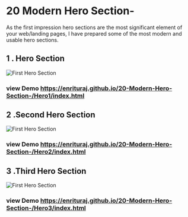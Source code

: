# 20 Modern Hero Section-
As the first impression hero sections are the most significant element of your web/landing pages, I have prepared some of the most modern and usable hero sections.

## 1 . Hero Section
![First Hero Section](https://i.ibb.co/RjTmKtH/Screenshot-21.png)

### view Demo https://enrituraj.github.io/20-Modern-Hero-Section-/Hero1/index.html

## 2 .Second Hero Section
![First Hero Section](https://i.ibb.co/1QZS8mn/Screenshot-22.png)

### view Demo https://enrituraj.github.io/20-Modern-Hero-Section-/Hero2/index.html

## 3 .Third Hero Section
![First Hero Section](https://i.ibb.co/FXtzXNL/Screenshot-23.png)

### view Demo https://enrituraj.github.io/20-Modern-Hero-Section-/Hero3/index.html
